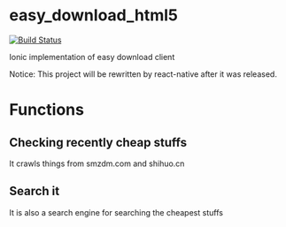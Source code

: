 # easy_download_html5

[![Build Status](https://travis-ci.org/zycbobby/easy_download_html5.svg?branch=master)](https://travis-ci.org/zycbobby/easy_download_html5)

Ionic implementation of easy download client

Notice: This project will be rewritten by react-native after it was released.

# Functions

## Checking recently cheap stuffs

It crawls things from smzdm.com and shihuo.cn

## Search it

It is also a search engine for searching the cheapest stuffs



